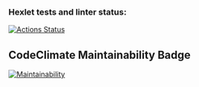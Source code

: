 ### Hexlet tests and linter status:
[![Actions Status](https://github.com/PHPUSER-218/php-project-45/actions/workflows/hexlet-check.yml/badge.svg)](https://github.com/PHPUSER-218/php-project-45/actions)
##  CodeClimate Maintainability Badge
[![Maintainability](https://codeclimate.com/github/PHPUSER-218/php-project-45/maintainability)](https://api.codeclimate.com/v1/badges/c914c3c21e908affda24/maintainability)
